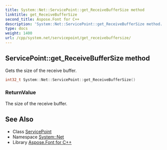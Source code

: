 ```yaml
---
title: System::Net::ServicePoint::get_ReceiveBufferSize method
linktitle: get_ReceiveBufferSize
second_title: Aspose.Font for C++
description: 'System::Net::ServicePoint::get_ReceiveBufferSize method. Gets the size of the receive buffer in C++.'
type: docs
weight: 1400
url: /cpp/system.net/servicepoint/get_receivebuffersize/
---
```

## ServicePoint::get_ReceiveBufferSize method


Gets the size of the receive buffer.

```cpp
int32_t System::Net::ServicePoint::get_ReceiveBufferSize()
```


### ReturnValue

The size of the receive buffer.

## See Also

* Class [ServicePoint](../)
* Namespace [System::Net](../../)
* Library [Aspose.Font for C++](../../../)
